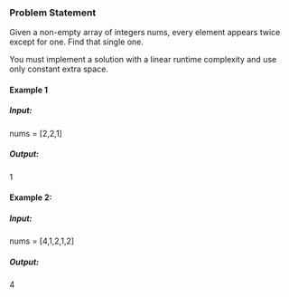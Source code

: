 ### Problem Statement

Given a non-empty array of integers nums, every element appears twice except for one. Find that single one.

You must implement a solution with a linear runtime complexity and use only constant extra space.

#### Example 1

##### Input:
nums = [2,2,1]
##### Output: 
1


#### Example 2:

##### Input: 
nums = [4,1,2,1,2]
#####  Output: 
4
